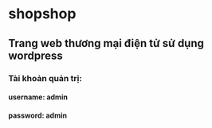 # shopshop

## Trang web thương mại điện tử sử dụng wordpress

### Tài khoản quản trị: 

#### username: admin
#### password: admin
